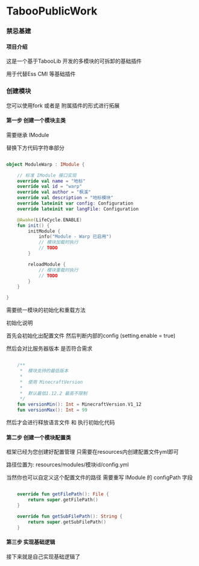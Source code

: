 # TabooPublicWork

### 禁忌基建

#### 项目介绍

这是一个基于TabooLib 开发的多模块的可拆卸的基础插件

用于代替Ess CMI 等基础插件

### 创建模块

您可以使用fork 或者是 附属插件的形式进行拓展

#### 第一步 创建一个模块主类

需要继承 IModule

替换下方代码字符串部分
```kotlin

object ModuleWarp : IModule {

    // 标准 IModule 接口实现
    override val name = "地标"
    override val id = "warp"
    override val author = "枫溪"
    override val description = "地标模块"
    override lateinit var config: Configuration
    override lateinit var langFile: Configuration

    @Awake(LifeCycle.ENABLE)
    fun init() {
        initModule {
            info("Module - Warp 已启用")
            // 模块加载时执行
            // TODO
        }

        reloadModule {
            // 模块重载时执行
            // TODO
        }
    }

}


```
需要统一模块的初始化和重载方法

初始化说明

首先会初始化出配置文件 然后判断内部的config (setting.enable = true)

然后会对比服务器版本 是否符合需求
```kotlin

    /**
     *  模块支持的最低版本
     *
     *  使用 MinecraftVersion
     *
     *  默认最低1.12.2 最高不限制
     */
    fun versionMin(): Int = MinecraftVersion.V1_12
    fun versionMax(): Int = 99

```

然后才会进行释放语言文件 和 执行初始化代码


#### 第二步 创建一个模块配置类

框架已经为您创建好配置管理 只需要在resources内创建配置文件yml即可

路径位置为: resources/modules/模块id/config.yml

当然你也可以自定义这个配置文件的路径 需要重写 IModule 的 configPath 字段

```kotlin

    override fun getFilePath(): File {
        return super.getFilePath()
    }

    override fun getSubFilePath(): String {
        return super.getSubFilePath()
    }

```

#### 第三步 实现基础逻辑

接下来就是自己实现基础逻辑了


